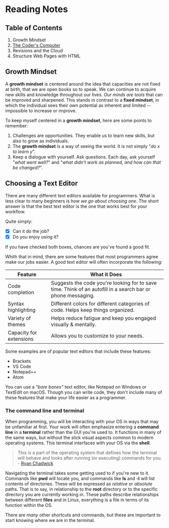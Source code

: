 # Reading Notes

## Table of Contents
1. Growth Mindset
1. [The Coder's Computer](reading-notes/coders-computer.md)
1. Revisions and the Cloud
1. Structure Web Pages with HTML

## Growth Mindset

A **growth mindset** is centered around the idea that capacities are not fixed at birth, that we are open books so to speak. We can continue to acquire new skills and knowledge throughout our lives. _Our minds are tools_ that can be improved and sharpened. This stands in contrast to a **fixed mindset**, in which the individual sees their own potential as inherent and limited -- impossible to increase or improve.

To keep myself centered in a **growth mindset**, here are some points to remember:
1. Challenges are opportunities. They enable us to learn new skills, but also to grow as individuals.
2. The __growth mindset__ is a way of seeing the world. It is not simply "_do x to learn y_".
3. Keep a dialogue with yourself. Ask questions. Each day, ask yourself "_what went well?_" and "_what didn't work as planned, and how can that be changed?_".

## **Choosing a Text Editor**

There are many different text editors available for programmers. What is less clear to many beginners is *how we go about choosing one*. The short answer is that the best text editor is the one that works best for *your* workflow. 

Quite simply:
- [x] Can it do the job?
- [x] Do you enjoy using it?

If you have checked both boxes, chances are you've found a good fit.

Whith that in mind, there are some features that most programmers agree make our jobs easier. A good text editor will often incorporate the following:

Feature | What it Does
------------ | -------------
Code completion | Suggests the code you're looking for to save time. Think of an autofill in a search bar or phone messaging.
Syntax highlighting | Different colors for different categories of code. Helps keep things organized.
Variety of themes | Helps reduce fatigue and keep you engaged visually & mentally.
Capacity for extensions | Allows you to customize to your needs.

Some examples are of popular text editors that include these features:
* Brackets
* VS Code
* Notepad++
* Atom

You can use a *"bare bones"* text editor, like Notepad on Windows or TextEdit on macOS. Though you can write code, they don't include many of these features that make your life easier as a programmer.

### The command line and terminal

When programming, you will be interacting with your OS in ways that may be unfamiliar at first. Your work will often emphasize entering a **command line** in a **terminal** rather than the GUI you're used to. It functions in many of the same ways, but without the slick visual aspects common to modern operating systems. This terminal interfaces with your OS via the **shell**.

>This is a part of the operating system that defines how the terminal will behave and looks after running (or executing) commands for you. - [Ryan Chadwick](https://ryanstutorials.net/linuxtutorial/commandline.php)

Navigating the terminal takes some getting used to if you're new to it. Commands like **pwd** will locate you, and commands like **ls** and **-l** will list contents of directories. These will be expressed as *relative* or *absolute* paths. That is to say, in relationship to the **root** directory or to the specific directory you are currently working in. These paths describe relationships between different **files** and in Linux, everything is a file in terms of its function within the OS.

There are *many* other shortcuts and commands, but these are important to start knowing where we are in the terminal.

